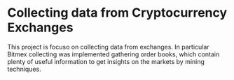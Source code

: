 # Collecting data from Cryptocurrency Exchanges

This project is focuso on collecting data from exchanges. 
In particular Bitmex collecting was implemented
gathering order books, which contain plenty of 
useful information to get insights on the 
markets by  mining techniques.
